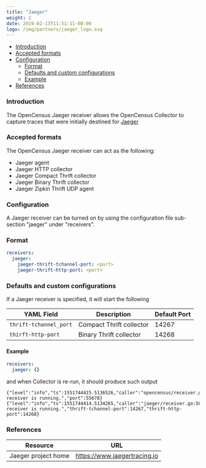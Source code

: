 ```yaml
---
title: "Jaeger"
weight: 2
date: 2019-02-13T11:51:11-08:00
logo: /img/partners/jaeger_logo.svg
---
```


- [Introduction](#introduction)
- [Accepted formats](#accepted-formats)
- [Configuration](#configuration)
    - [Format](#format)
    - [Defaults and custom configurations](#defaults-and-custom-configurations)
    - [Example](#example)
- [References](#references)

### Introduction
The OpenCensus Jaeger receiver allows the OpenCensus Collector to capture traces that were initially destined for [Jaeger](https://www.jaegertracing.io)

### Accepted formats

The OpenCensus Jaeger receiver can act as the following:

* Jaeger agent
* Jaeger HTTP collector
* Jaeger Compact Thrift collector
* Jaeger Binary Thrift collector
* Jaeger Zipkin Thrift UDP agent

### Configuration
A Jaeger receiver can be turned on by using the configuration file sub-section "jaeger" under "receivers".

### Format

```yaml
receivers:
  jaeger:
    jaeger-thrift-tchannel-port: <port>
    jaeger-thrift-http-port: <port>
```

### Defaults and custom configurations

If a Jaeger receiver is specified, it will start the following

YAML Field|Description|Default Port
---|---|---
`thrift-tchannel_port`|Compact Thrift collector|14267
`thirft-http-port`|Binary Thrift collector|14268

#### Example

```yaml
receivers:
  jaeger: {}
```

and when Collector is re-run, it should produce such output
```shell
{"level":"info","ts":1551744415.5136526,"caller":"opencensus/receiver.go:62","msg":"OpenCensus receiver is running.","port":55678}
{"level":"info","ts":1551744414.5134265,"caller":"jaeger/receiver.go:58","msg":"Jaeger receiver is running.","thrift-tchannel-port":14267,"thrift-http-port":14268}
```

### References
Resource|URL
---|---
Jaeger project home|https://www.jaegertracing.io
